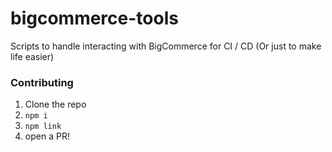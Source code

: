 # bigcommerce-tools
Scripts to handle interacting with BigCommerce for CI / CD (Or just to make life easier)

### Contributing
 1. Clone the repo
 2. `npm i`
 3. `npm link`
 4. open a PR!
